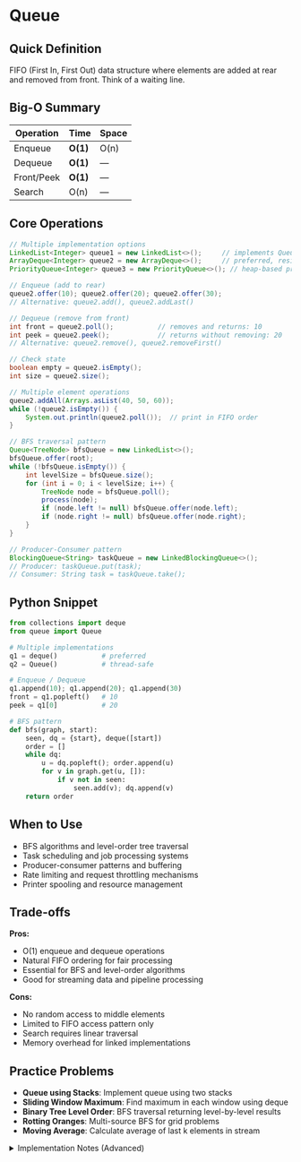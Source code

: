 # Queue

## Quick Definition

FIFO (First In, First Out) data structure where elements are added at rear and removed from front. Think of a waiting line.

## Big-O Summary

| Operation | Time | Space |
|-----------|------|-------|
| Enqueue   | **O(1)** | O(n) |
| Dequeue   | **O(1)** | — |
| Front/Peek| **O(1)** | — |
| Search    | O(n) | — |

## Core Operations

```java
// Multiple implementation options
LinkedList<Integer> queue1 = new LinkedList<>();     // implements Queue
ArrayDeque<Integer> queue2 = new ArrayDeque<>();     // preferred, resizable
PriorityQueue<Integer> queue3 = new PriorityQueue<>(); // heap-based priority queue

// Enqueue (add to rear)
queue2.offer(10); queue2.offer(20); queue2.offer(30);
// Alternative: queue2.add(), queue2.addLast()

// Dequeue (remove from front)  
int front = queue2.poll();           // removes and returns: 10
int peek = queue2.peek();            // returns without removing: 20
// Alternative: queue2.remove(), queue2.removeFirst()

// Check state
boolean empty = queue2.isEmpty();
int size = queue2.size();

// Multiple element operations
queue2.addAll(Arrays.asList(40, 50, 60));
while (!queue2.isEmpty()) {
    System.out.println(queue2.poll());  // print in FIFO order
}

// BFS traversal pattern
Queue<TreeNode> bfsQueue = new LinkedList<>();
bfsQueue.offer(root);
while (!bfsQueue.isEmpty()) {
    int levelSize = bfsQueue.size();
    for (int i = 0; i < levelSize; i++) {
        TreeNode node = bfsQueue.poll();
        process(node);
        if (node.left != null) bfsQueue.offer(node.left);
        if (node.right != null) bfsQueue.offer(node.right);
    }
}

// Producer-Consumer pattern
BlockingQueue<String> taskQueue = new LinkedBlockingQueue<>();
// Producer: taskQueue.put(task);
// Consumer: String task = taskQueue.take();
```

## Python Snippet

```python
from collections import deque
from queue import Queue

# Multiple implementations
q1 = deque()           # preferred
q2 = Queue()           # thread-safe

# Enqueue / Dequeue
q1.append(10); q1.append(20); q1.append(30)
front = q1.popleft()   # 10
peek = q1[0]           # 20

# BFS pattern
def bfs(graph, start):
    seen, dq = {start}, deque([start])
    order = []
    while dq:
        u = dq.popleft(); order.append(u)
        for v in graph.get(u, []):
            if v not in seen:
                seen.add(v); dq.append(v)
    return order
```

## When to Use

- BFS algorithms and level-order tree traversal
- Task scheduling and job processing systems
- Producer-consumer patterns and buffering
- Rate limiting and request throttling mechanisms
- Printer spooling and resource management

## Trade-offs

**Pros:**

- O(1) enqueue and dequeue operations
- Natural FIFO ordering for fair processing
- Essential for BFS and level-order algorithms
- Good for streaming data and pipeline processing

**Cons:**

- No random access to middle elements
- Limited to FIFO access pattern only
- Search requires linear traversal
- Memory overhead for linked implementations

## Practice Problems

- **Queue using Stacks**: Implement queue using two stacks
- **Sliding Window Maximum**: Find maximum in each window using deque
- **Binary Tree Level Order**: BFS traversal returning level-by-level results
- **Rotting Oranges**: Multi-source BFS for grid problems
- **Moving Average**: Calculate average of last k elements in stream

<details>
<summary>Implementation Notes (Advanced)</summary>

### Implementation Choices

- **ArrayDeque**: Preferred for most use cases, resizable circular array
- **LinkedList**: Good for frequent size changes, implements both Queue and Deque
- **PriorityQueue**: Heap-based, for priority ordering instead of FIFO
- **BlockingQueue**: Thread-safe variants for concurrent applications

### Memory Characteristics

- **ArrayDeque**: Circular array, 2x growth, better cache locality
- **LinkedList**: Doubly-linked nodes, pointer overhead but flexible
- **Memory overhead**: ArrayDeque ~25-50%, LinkedList ~200% (pointers)

### Performance Considerations

- **Cache performance**: Array-based implementations outperform linked
- **Thread safety**: Most implementations are not thread-safe by default
- **Blocking variants**: LinkedBlockingQueue, ArrayBlockingQueue for producers/consumers

### Queue Variants

- **Deque**: Double-ended queue, supports both ends operations
- **Priority Queue**: Elements dequeued by priority, not FIFO order
- **Circular Queue**: Fixed-size array-based, prevents memory waste
- **Blocking Queue**: Thread-safe with blocking put/take operations

</details>
